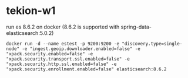 # tekion-w1

run es 8.6.2 on docker (8.6.2 is supported with spring-data-elasticsearch:5.0.2)

```
docker run -d --name estest -p 9200:9200 -e "discovery.type=single-node" -e "ingest.geoip.downloader.enabled=false" -e "xpack.security.enabled=false" -e "xpack.security.transport.ssl.enabled=false" -e "xpack.security.http.ssl.enabled=false" -e "xpack.security.enrollment.enabled=false" elasticsearch:8.6.2
```
